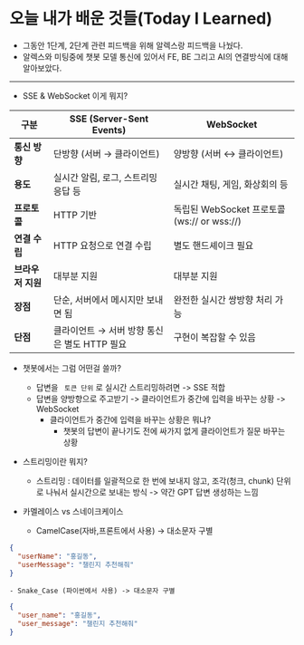 # 오늘 내가 배운 것들(Today I Learned)

- 그동안 1단계, 2단계 관련 피드백을 위해 알렉스랑 피드백을 나눴다.
- 알렉스와 미팅중에 챗봇 모델 통신에 있어서 FE, BE 그리고 AI의 연결방식에 대해 알아보았다. 

---

- SSE & WebSocket 이게 뭐지?

| **구분**      | **SSE (Server-Sent Events)** | **WebSocket**                        |
| ----------- | ---------------------------- | ------------------------------------ |
| **통신 방향**   | 단방향 (서버 → 클라이언트)             | 양방향 (서버 ↔ 클라이언트)                     |
| **용도**      | 실시간 알림, 로그, 스트리밍 응답 등        | 실시간 채팅, 게임, 화상회의 등                   |
| **프로토콜**    | HTTP 기반                      | 독립된 WebSocket 프로토콜 (ws:// or wss://) |
| **연결 수립**   | HTTP 요청으로 연결 수립              | 별도 핸드셰이크 필요                          |
| **브라우저 지원** | 대부분 지원                       | 대부분 지원                               |
| **장점**      | 단순, 서버에서 메시지만 보내면 됨          | 완전한 실시간 쌍방향 처리 가능                    |
| **단점**      | 클라이언트 → 서버 방향 통신은 별도 HTTP 필요 | 구현이 복잡할 수 있음                         |

- 챗봇에서는 그럼 어떤걸 쓸까?
    - 답변을 ` 토큰 단위` 로 실시간 스트리밍하려면 -> SSE 적합
    - 답변을 양방향으로 주고받기 -> 클라이언트가 중간에 입력을 바꾸는 상황 -> WebSocket
        - 클라이언트가 중간에 입력을 바꾸는 상황은 뭐냐?
            - 챗봇의 답변이 끝나기도 전에 싸가지 없게 클라이언트가 질문 바꾸는 상황
- 스트리밍이란 뭐지? 
    - 스트리밍 : 데이터를 일괄적으로 한 번에 보내지 않고, 조각(청크, chunk) 단위로 나눠서 실시간으로 보내는 방식 -> 약간 GPT 답변 생성하는 느낌
- 카멜레이스 vs 스네이크케이스

    - CamelCase(자바,프론트에서 사용) -> 대소문자 구별

```json
{
  "userName": "홍길동",
  "userMessage": "챌린지 추천해줘"
}
```

    - Snake_Case (파이썬에서 사용) -> 대소문자 구별

```json
{
  "user_name": "홍길동",
  "user_message": "챌린지 추천해줘"
}
```